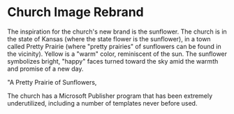 # Church Image Rebrand

The inspiration for the church's new brand is the sunflower. The church is in the state of Kansas (where the state flower is the sunflower), in a town called Pretty Prairie (where "pretty prairies" of sunflowers can be found in the vicinity). Yellow is a "warm" color, reminiscent of the sun. The sunflower symbolizes bright, "happy" faces turned toward the sky amid the warmth and promise of a new day. 

"A Pretty Prairie of Sunflowers, 

The church has a Microsoft Publisher program that has been extremely underutilized, including a number of templates never before used.